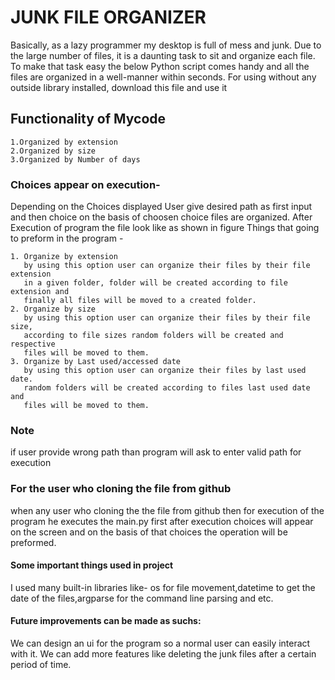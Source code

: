 # JUNK FILE ORGANIZER
Basically, as a lazy programmer my desktop is full of mess and junk.
Due to the large number of files, it is a daunting task to sit and
organize each file. To make that task easy the below Python script
comes handy and all the files are organized in a well-manner within
seconds.
For using without any outside library installed, download this file and
use it
## Functionality of Mycode
```
1.Organized by extension
2.Organized by size
3.Organized by Number of days
```
### Choices appear on execution-
Depending on the Choices displayed User give desired path as first input and then choice
on the basis of choosen choice files are organized.
After Execution of program the file look like as shown in figure
Things that going to preform in the program -
```
1. Organize by extension
   by using this option user can organize their files by their file extension
   in a given folder, folder will be created according to file extension and
   finally all files will be moved to a created folder.
2. Organize by size
   by using this option user can organize their files by their file size,
   according to file sizes random folders will be created and respective
   files will be moved to them.
3. Organize by Last used/accessed date
   by using this option user can organize their files by last used date.
   random folders will be created according to files last used date and
   files will be moved to them.
```
### Note
if user provide wrong path than
program will ask to enter valid path for execution

### For the user who cloning the file from github
when any user who cloning the the file from github then for execution 
of the program he executes the main.py first after execution choices will
appear on the screen and on the basis of that choices the operation will 
be preformed.

#### Some important things used in project
I used many built-in libraries like- os for file movement,datetime to
get the date of the files,argparse for the command line parsing and
etc.
#### Future improvements can be made as suchs:
We can design an ui for the program so a normal user can easily
interact with it. We can add more features like deleting the junk files
after a certain period of time.